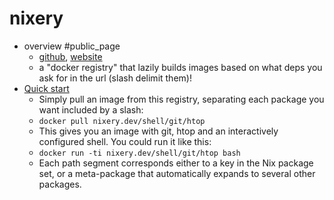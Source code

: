 # nixery

- overview \#public_page
  - [github](https://github.com/google/nixery), [website](https://nixery.dev/)
  - a "docker registry" that lazily builds images based on what deps you ask for in the url (slash delimit them)!
- [Quick start](https://nixery.dev/\#quick-start)
  - Simply pull an image from this registry, separating each package you want included by a slash:
  - `docker pull nixery.dev/shell/git/htop`
  - This gives you an image with git, htop and an interactively configured shell. You could run it like this:
  - `docker run -ti nixery.dev/shell/git/htop bash`
  - Each path segment corresponds either to a key in the Nix package set, or a meta-package that automatically expands to several other packages.
